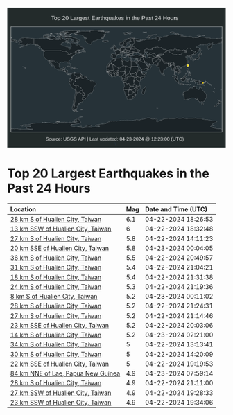 ![Map](./map.png)

# Top 20 Largest Earthquakes in the Past 24 Hours

| Location | Mag | Date and Time (UTC) |
|:---|:---|:---|
| [28 km S of Hualien City, Taiwan](https://earthquake.usgs.gov/earthquakes/eventpage/us6000mt0r) | 6.1 | 04-22-2024 18:26:53 |
| [13 km SSW of Hualien City, Taiwan](https://earthquake.usgs.gov/earthquakes/eventpage/us6000mt0s) | 6 | 04-22-2024 18:32:48 |
| [27 km S of Hualien City, Taiwan](https://earthquake.usgs.gov/earthquakes/eventpage/us7000mduw) | 5.8 | 04-22-2024 14:11:23 |
| [20 km SSE of Hualien City, Taiwan](https://earthquake.usgs.gov/earthquakes/eventpage/us6000mt3f) | 5.8 | 04-23-2024 00:04:05 |
| [36 km S of Hualien City, Taiwan](https://earthquake.usgs.gov/earthquakes/eventpage/us6000mt1n) | 5.5 | 04-22-2024 20:49:57 |
| [31 km S of Hualien City, Taiwan](https://earthquake.usgs.gov/earthquakes/eventpage/us6000mt1q) | 5.4 | 04-22-2024 21:04:21 |
| [18 km S of Hualien City, Taiwan](https://earthquake.usgs.gov/earthquakes/eventpage/us6000mt22) | 5.4 | 04-22-2024 21:31:38 |
| [24 km S of Hualien City, Taiwan](https://earthquake.usgs.gov/earthquakes/eventpage/us6000mt1x) | 5.3 | 04-22-2024 21:19:36 |
| [8 km S of Hualien City, Taiwan](https://earthquake.usgs.gov/earthquakes/eventpage/us6000mt3i) | 5.2 | 04-23-2024 00:11:02 |
| [28 km S of Hualien City, Taiwan](https://earthquake.usgs.gov/earthquakes/eventpage/us6000mt21) | 5.2 | 04-22-2024 21:24:31 |
| [27 km S of Hualien City, Taiwan](https://earthquake.usgs.gov/earthquakes/eventpage/us6000mt1u) | 5.2 | 04-22-2024 21:14:46 |
| [23 km SSE of Hualien City, Taiwan](https://earthquake.usgs.gov/earthquakes/eventpage/us6000mt1g) | 5.2 | 04-22-2024 20:03:06 |
| [14 km S of Hualien City, Taiwan](https://earthquake.usgs.gov/earthquakes/eventpage/us6000mt40) | 5.2 | 04-23-2024 02:21:00 |
| [34 km S of Hualien City, Taiwan](https://earthquake.usgs.gov/earthquakes/eventpage/us7000mdup) | 5 | 04-22-2024 13:13:41 |
| [30 km S of Hualien City, Taiwan](https://earthquake.usgs.gov/earthquakes/eventpage/us7000mdv0) | 5 | 04-22-2024 14:20:09 |
| [22 km SSE of Hualien City, Taiwan](https://earthquake.usgs.gov/earthquakes/eventpage/us6000mt18) | 5 | 04-22-2024 19:19:53 |
| [84 km NNE of Lae, Papua New Guinea](https://earthquake.usgs.gov/earthquakes/eventpage/us6000mt5f) | 4.9 | 04-23-2024 07:59:14 |
| [28 km S of Hualien City, Taiwan](https://earthquake.usgs.gov/earthquakes/eventpage/us6000mt1t) | 4.9 | 04-22-2024 21:11:00 |
| [27 km SSW of Hualien City, Taiwan](https://earthquake.usgs.gov/earthquakes/eventpage/us6000mt1a) | 4.9 | 04-22-2024 19:28:33 |
| [23 km SSW of Hualien City, Taiwan](https://earthquake.usgs.gov/earthquakes/eventpage/us6000mt1b) | 4.9 | 04-22-2024 19:34:06 |
